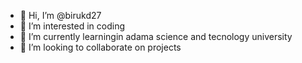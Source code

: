 - 👋 Hi, I’m @birukd27
- 👀 I’m interested in coding
- 🌱 I’m currently learningin adama science and tecnology university
- 💞️ I’m looking to collaborate on projects


<!---
birukd27/birukd27 is a ✨ special ✨ repository because its `README.md` (this file) appears on your GitHub profile.
You can click the Preview link to take a look at your changes.
--->
